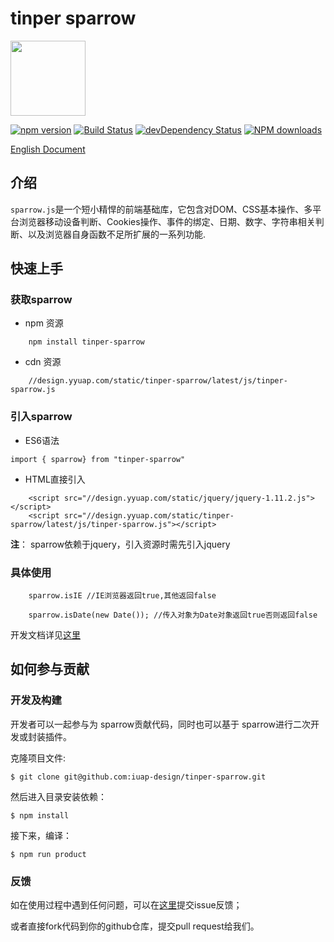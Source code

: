 # tinper sparrow
<img src="http://tinper.org/assets/images/sparrow.png" width="120" style="max-width:100%;"/>

[![npm version](https://img.shields.io/npm/v/tinper-sparrow.svg)](https://www.npmjs.com/package/tinper-sparrow)
[![Build Status](https://img.shields.io/travis/iuap-design/tinper-sparrow/master.svg)](https://travis-ci.org/iuap-design/tinper-sparrow)
[![devDependency Status](https://img.shields.io/david/dev/iuap-design/tinper-sparrow.svg)](https://david-dm.org/iuap-design/tinper-sparrow#info=devDependencies)
[![NPM downloads](http://img.shields.io/npm/dm/tinper-sparrow.svg?style=flat)](https://npmjs.org/package/tinper-sparrow)


[English Document](./README.md)
##  介绍
`sparrow.js`是一个短小精悍的前端基础库，它包含对DOM、CSS基本操作、多平台浏览器移动设备判断、Cookies操作、事件的绑定、日期、数字、字符串相关判断、以及浏览器自身函数不足所扩展的一系列功能.

## 快速上手

### 获取sparrow

* npm 资源
```
	npm install tinper-sparrow
```

* cdn 资源
```
	//design.yyuap.com/static/tinper-sparrow/latest/js/tinper-sparrow.js
```
### 引入sparrow
- ES6语法
```
import { sparrow} from "tinper-sparrow"

```
* HTML直接引入

```
	<script src="//design.yyuap.com/static/jquery/jquery-1.11.2.js"></script>
    <script src="//design.yyuap.com/static/tinper-sparrow/latest/js/tinper-sparrow.js"></script>
```
**注**： sparrow依赖于jquery，引入资源时需先引入jquery

### 具体使用
```
	sparrow.isIE //IE浏览器返回true,其他返回false

	sparrow.isDate(new Date()); //传入对象为Date对象返回true否则返回false

```
开发文档详见[这里](http://tinper.org/dist/sparrow/index.html)

## 如何参与贡献

### 开发及构建

开发者可以一起参与为 sparrow贡献代码，同时也可以基于 sparrow进行二次开发或封装插件。

克隆项目文件:

```
$ git clone git@github.com:iuap-design/tinper-sparrow.git
```

然后进入目录安装依赖：

```
$ npm install
```

接下来，编译：

```
$ npm run product
```

### 反馈
如在使用过程中遇到任何问题，可以在[这里](https://github.com/iuap-design/tinper-sparrow/issues)提交issue反馈；

或者直接fork代码到你的github仓库，提交pull request给我们。


